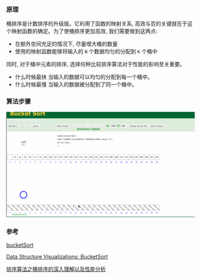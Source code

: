### 原理

桶排序是计数排序的升级版。它利用了函数的映射关系, 高效与否的关键就在于这个映射函数的确定。为了使桶排序更加高效, 我们需要做到这两点:

- 在额外空间充足的情况下, 尽量增大桶的数量
- 使用的映射函数能够将输入的 `N` 个数据均匀的分配到 `K` 个桶中

同时, 对于桶中元素的排序, 选择何种比较排序算法对于性能的影响至关重要。

- 什么时候最快
  当输入的数据可以均匀的分配到每一个桶中。
- 什么时候最慢
  当输入的数据被分配到了同一个桶中。

### 算法步骤

![bucketSort](./images/bucketSort.gif)

### 参考

[bucketSort](https://github.com/Rain120/JS-Sorting-Algorithm/blob/master/9.bucketSort.md)

[Data Structure Visualizations: BucketSort](https://www.cs.usfca.edu/~galles/visualization/BucketSort.html)

[排序算法之桶排序的深入理解以及性能分析](https://dailc.github.io/2016/12/03/baseKnowlenge_algorithm_sort_bucketSort.html)
